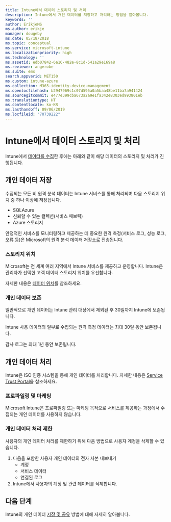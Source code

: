```yaml
---
title: Intune에서 데이터 스토리지 및 처리
description: Intune에서 개인 데이터를 저장하고 처리하는 방법을 알아봅니다.
keywords: ''
author: ErikjeMS
ms.author: erikje
manager: dougeby
ms.date: 05/18/2018
ms.topic: conceptual
ms.service: microsoft-intune
ms.localizationpriority: high
ms.technology: ''
ms.assetid: edb07842-6a16-482e-8c1d-541a29e169a8
ms.reviewer: angerobe
ms.suite: ems
search.appverid: MET150
ms.custom: intune-azure
ms.collection: M365-identity-device-management
ms.openlocfilehash: b2947969c1c07d595a0a5baa48be11ba7a941424
ms.sourcegitcommit: e477e399cba673a2a9e1fa342e8303ed993801eb
ms.translationtype: HT
ms.contentlocale: ko-KR
ms.lasthandoff: 09/06/2019
ms.locfileid: "70739222"
---
```

# <a name="data-storage-and-processing-in-intune"></a>Intune에서 데이터 스토리지 및 처리

Intune에서 [데이터를 수집](privacy-data-collect.md)한 후에는 아래와 같이 해당 데이터의 스토리지 및 처리가 진행됩니다.

## <a name="storing-personal-data"></a>개인 데이터 저장

수집되는 모든 비 원격 분석 데이터는 Intune 서비스를 통해 처리되며 다음 스토리지 위치 중 하나 이상에 저장됩니다. 

- SQLAzure 
- 신뢰할 수 있는 컬렉션(서비스 패브릭)  
- Azure 스토리지 

안정적인 서비스를 모니터링하고 제공하는 데 중요한 원격 측정(서비스 로그, 성능 로그, 오류 등)은 Microsoft의 원격 분석 데이터 저장소로 전송됩니다.

### <a name="storage-locations"></a>스토리지 위치

Microsoft는 전 세계 여러 지역에서 Intune 서비스를 제공하고 운영합니다. Intune은 관리자가 선택한 고객 데이터 스토리지 위치를 우선합니다.

자세한 내용은 [데이터 위치](https://www.microsoft.com/trust-center/privacy/data-location)를 참조하세요.

### <a name="personal-data-retention"></a>개인 데이터 보존

일반적으로 개인 데이터는 Intune 관리 대상에서 제외된 후 30일까지 Intune에 보존됩니다.

Intune 사용 데이터의 일부로 수집되는 원격 측정 데이터는 최대 30일 동안 보존됩니다.

감사 로그는 최대 1년 동안 보존됩니다.

## <a name="processing-personal-data"></a>개인 데이터 처리

Intune은 ISO 인증 시스템을 통해 개인 데이터를 처리합니다. 자세한 내용은 [Service Trust Portal](https://www.microsoft.com/en-us/TrustCenter/stp)을 참조하세요.

### <a name="profiling-and-marketing"></a>프로파일링 및 마케팅

Microsoft Intune은 프로파일링 또는 마케팅 목적으로 서비스를 제공하는 과정에서 수집되는 개인 데이터를 사용하지 않습니다. 

### <a name="restrict-processing-of-personal-data"></a>개인 데이터 처리 제한

사용자의 개인 데이터 처리를 제한하기 위해 다음 방법으로 사용자 계정을 삭제할 수 있습니다.
1. 다음을 포함한 사용자 개인 데이터의 전자 사본 내보내기
    - 계정
    - 서비스 데이터
    - 연결된 로그
2. Intune에서 사용자의 계정 및 관련 데이터를 삭제합니다.

## <a name="next-steps"></a>다음 단계

Intune의 개인 데이터 [저장 및 공유](privacy-data-secure-share.md) 방법에 대해 자세히 알아봅니다. 
